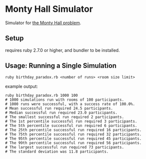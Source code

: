 # Monty Hall Simulator

Simulator for [the Monty Hall problem](https://en.wikipedia.org/wiki/Monty_Hall_problem).


## Setup

requires ruby 2.7.0 or higher, and bundler to be installed.


## Usage: Running a Single Simulation

```
ruby birthday_paradox.rb <number of runs> <room size limit>
```

example output:

```
ruby birthday_paradox.rb 1000 100
# 1000 simulations run with rooms of 100 participants.
# 1000 runs were successful, with a success rate of 100.0%.
# Mean successful run required 24.5 participants.
# Median successful run required 23.0 participants.
# The smallest successful run required 2 participants.
# The 1st percentile successful run required 3 participants.
# The 5th percentile successful run required 6 participants.
# The 25th percentile successful run required 16 participants.
# The 75th percentile successful run required 32 participants.
# The 95th percentile successful run required 45 participants.
# The 99th percentile successful run required 56 participants.
# The largest successful run required 73 participants.
# The standard deviation was 11.8 participants.
```
